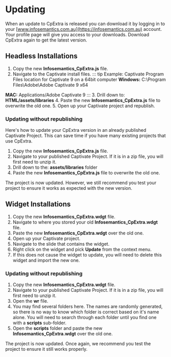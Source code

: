# Updating
When an update to CpExtra is released you can download it by logging in to your [www.infosemantics.com.au](https://infosemantics.com.au) account. Your profile page will give you access to your downloads. Download CpExtra again to get the latest version.

## Headless Installations
1. Copy the new **Infosemantics\_CpExtra.js** file.
2. Navigate to the Captivate install files.
::: tip Example: Captivate Program Files location for Captivate 9 on a 64bit computer
**Windows:** C:\Program Files\Adobe\Adobe Captivate 9 x64

**MAC:** Applications/Adobe Captivate 9
:::
3. Drill down to: **HTML/assets/libraries**
4. Paste the new **Infosemantics\_CpExtra.js** file to overwrite the old one.
5. Open up your Captivate project and republish.

### Updating without republishing
Here's how to update your CpExtra version in an already published Captivate Project. This can save time if you have many existing projects that use CpExtra.
1. Copy the new **Infosemantics\_CpExtra.js** file.
2. Navigate to your published Captivate Project. If it is in a zip file, you will first need to unzip it.
3. Drill down to the: **assets/libraries** folder
4. Paste the new **Infosemantics\_CpExtra.js** file to overwrite the old one.

The project is now updated. However, we still recommend you test your project to ensure it works as expected with the new version. 

## Widget Installations
1. Copy the new **Infosemantics\_CpExtra.wdgt** file.
2. Navigate to where you stored your old **Infosemantics\_CpExtra.wdgt** file.
3. Paste the new **Infosemantics\_CpExtra.wdgt** over the old one.
4. Open up your Captivate project.
5. Navigate to the slide that contains the widget.
6. Right click on the widget and pick **Update** from the context menu.
7. If this does not cause the widget to update, you will need to delete this widget and import the new one.

### Updating without republishing
1. Copy the new **Infosemantics\_CpExtra.wdgt** file.
2. Navigate to your published Captivate Project. If it is in a zip file, you will first need to unzip it.
3. Open the **wr** file.
4. You may find several folders here. The names are randomly generated, so there is no way to know which folder is correct based on it's name alone. You will need to search through each folder until you find one with a **scripts** sub-folder.
5. Open the **scripts** folder and paste the new **Infosemantics\_CpExtra.wdgt** over the old one.

The project is now updated. Once again, we recommend you test the project to ensure it still works properly.
